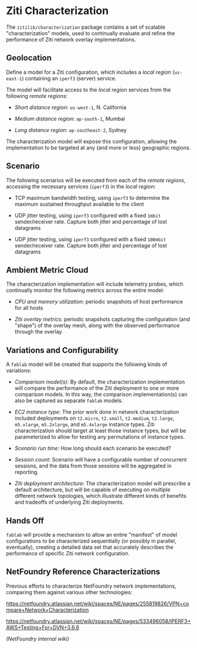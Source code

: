# Ziti Characterization

The `zitilib/characterization` package contains a set of scalable "characterization" models, used to continually evaluate and refine the performance of Ziti network overlay implementations.

## Geolocation

Define a model for a Ziti configuration, which includes a _local region_ (`us-east-1`) containing an `iperf3` (server) service.

The model will facilitate access to the _local region_ services from the following _remote regions:_

* _Short distance region:_ `us-west-1`, N. California

* _Medium distance region:_ `ap-south-1`, Mumbai

* _Long distance region:_ `ap-southeast-2`, Sydney

The characterization model will expose this configuration, allowing the implementation to be targeted at any (and more or less) geographic regions.

## Scenario

The following scenarios will be executed from each of the _remote regions_, accessing the necessary services (`iperf3`) in the _local region_:

* TCP maximum bandwidth testing, using `iperf3` to determine the maximum sustained throughput available to the client

* UDP jitter testing, using `iperf3` configured with a fixed `1mbit` sender/receiver rate. Capture both jitter and percentage of lost datagrams

* UDP jitter testing, using `iperf3` configured with a fixed `100mbit` sender/receiver rate. Capture both jitter and percentage of lost datagrams

## Ambient Metric Cloud

The characterization implementation will include telemetry probes, which continually monitor the following metrics across the entire model:

* _CPU and memory utilization:_ periodic snapshots of host performance for all hosts

* _Ziti overlay metrics:_ periodic snapshots capturing the configuration (and "shape") of the overlay mesh, along with the observed performance through the overlay

## Variations and Configurability

A `fablab` model will be created that supports the following kinds of variations:

* _Comparison model(s):_ By default, the characterization implementation will compare the performance of the Ziti deployment to one or more comparison models. In this way, the comparison implementation(s) can also be captured as separate `fablab` models.

* _EC2 instance type:_ The prior work done in network characterization included deployments on `t2.micro`, `t2.small`, `t2.medium`, `t2.large`, `m5.xlarge`, `m5.2xlarge`, and `m5.4xlarge` instance types. Ziti characterization should target at least those instance types, but will be parameterized to allow for testing any permutations of instance types.

* _Scenario run time:_ How long should each scenario be executed?

* _Session count:_ Scenario will have a configurable number of concurrent sessions, and the data from those sessions will be aggregated in reporting.

* _Ziti deployment architecture:_ The characterization model will prescribe a default architecture, but will be capable of executing on multiple different network topologies, which illustrate different kinds of benefits and tradeoffs of underlying Ziti deployments.

## Hands Off

`fablab` will provide a mechanism to allow an entire "manifest" of model configurations to be characterized sequentially (or possibly in parallel, eventually), creating a detailed data set that accurately describes the performance of specific Ziti network configuration.

## NetFoundry Reference Characterizations

Previous efforts to characterize NetFoundry network implementations, comparing them against various other technologies:

https://netfoundry.atlassian.net/wiki/spaces/NE/pages/255819826/VPN+compare+Network+Characterization

https://netfoundry.atlassian.net/wiki/spaces/NE/pages/533496058/IPERF3+AWS+Testing+For+DVN+3.6.6

_(NetFoundry internal wiki)_